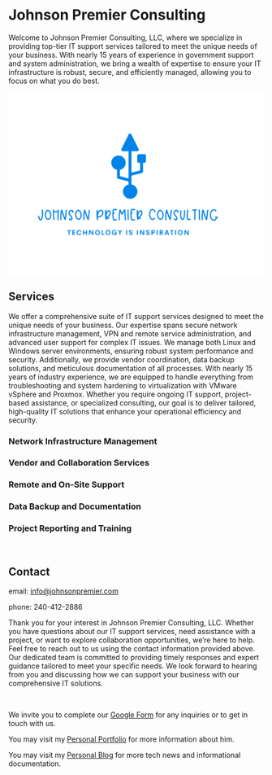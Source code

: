# Johnson Premier Consulting

Welcome to Johnson Premier Consulting, LLC, where we specialize in providing top-tier IT support services tailored to meet the unique needs of your business. With nearly 15 years of experience in government support and system administration, we bring a wealth of expertise to ensure your IT infrastructure is robust, secure, and efficiently managed, allowing you to focus on what you do best.


![JPC Logo](images/logo/jpc-logo3.png)

## Services

We offer a comprehensive suite of IT support services designed to meet the unique needs of your business. Our expertise spans secure network infrastructure management, VPN and remote service administration, and advanced user support for complex IT issues. We manage both Linux and Windows server environments, ensuring robust system performance and security. Additionally, we provide vendor coordination, data backup solutions, and meticulous documentation of all processes. With nearly 15 years of industry experience, we are equipped to handle everything from troubleshooting and system hardening to virtualization with VMware vSphere and Proxmox. Whether you require ongoing IT support, project-based assistance, or specialized consulting, our goal is to deliver tailored, high-quality IT solutions that enhance your operational efficiency and security.

### Network Infrastructure Management
### Vendor and Collaboration Services
### Remote and On-Site Support
### Data Backup and Documentation
### Project Reporting and Training

<br>

## Contact

email: info@johnsonpremier.com

phone: 240-412-2886

Thank you for your interest in Johnson Premier Consulting, LLC. Whether you have questions about our IT support services, need assistance with a project, or want to explore collaboration opportunities, we’re here to help. Feel free to reach out to us using the contact information provided above. Our dedicated team is committed to providing timely responses and expert guidance tailored to meet your specific needs. We look forward to hearing from you and discussing how we can support your business with our comprehensive IT solutions.

<br>

We invite you to complete our [Google Form](https://forms.gle/z9yjMERyy33tNsQo7) for any inquiries or to get in touch with us.

You may visit my [Personal Portfolio](https://jamisonjohnson.me) for more information about him.

You may visit my [Personal Blog](https://jamisonjohnson.me/blog/) for more tech news and informational documentation.